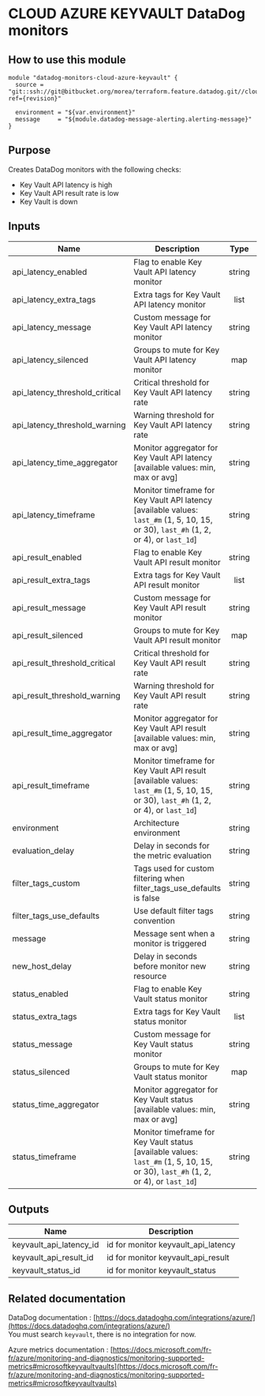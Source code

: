 # CLOUD AZURE KEYVAULT DataDog monitors

## How to use this module

```
module "datadog-monitors-cloud-azure-keyvault" {
  source = "git::ssh://git@bitbucket.org/morea/terraform.feature.datadog.git//cloud/azure/keyvault?ref={revision}"

  environment = "${var.environment}"
  message     = "${module.datadog-message-alerting.alerting-message}"
}

```

## Purpose

Creates DataDog monitors with the following checks:

- Key Vault API latency is high
- Key Vault API result rate is low
- Key Vault is down

## Inputs

| Name | Description | Type | Default | Required |
|------|-------------|:----:|:-----:|:-----:|
| api_latency_enabled | Flag to enable Key Vault API latency monitor | string | `true` | no |
| api_latency_extra_tags | Extra tags for Key Vault API latency monitor | list | `[]` | no |
| api_latency_message | Custom message for Key Vault API latency monitor | string | `` | no |
| api_latency_silenced | Groups to mute for Key Vault API latency monitor | map | `{}` | no |
| api_latency_threshold_critical | Critical threshold for Key Vault API latency rate | string | `100` | no |
| api_latency_threshold_warning | Warning threshold for Key Vault API latency rate | string | `80` | no |
| api_latency_time_aggregator | Monitor aggregator for Key Vault API latency [available values: min, max or avg] | string | `min` | no |
| api_latency_timeframe | Monitor timeframe for Key Vault API latency [available values: `last_#m` (1, 5, 10, 15, or 30), `last_#h` (1, 2, or 4), or `last_1d`] | string | `last_5m` | no |
| api_result_enabled | Flag to enable Key Vault API result monitor | string | `true` | no |
| api_result_extra_tags | Extra tags for Key Vault API result monitor | list | `[]` | no |
| api_result_message | Custom message for Key Vault API result monitor | string | `` | no |
| api_result_silenced | Groups to mute for Key Vault API result monitor | map | `{}` | no |
| api_result_threshold_critical | Critical threshold for Key Vault API result rate | string | `10` | no |
| api_result_threshold_warning | Warning threshold for Key Vault API result rate | string | `30` | no |
| api_result_time_aggregator | Monitor aggregator for Key Vault API result [available values: min, max or avg] | string | `max` | no |
| api_result_timeframe | Monitor timeframe for Key Vault API result [available values: `last_#m` (1, 5, 10, 15, or 30), `last_#h` (1, 2, or 4), or `last_1d`] | string | `last_5m` | no |
| environment | Architecture environment | string | - | yes |
| evaluation_delay | Delay in seconds for the metric evaluation | string | `900` | no |
| filter_tags_custom | Tags used for custom filtering when filter_tags_use_defaults is false | string | `*` | no |
| filter_tags_use_defaults | Use default filter tags convention | string | `true` | no |
| message | Message sent when a monitor is triggered | string | - | yes |
| new_host_delay | Delay in seconds before monitor new resource | string | `300` | no |
| status_enabled | Flag to enable Key Vault status monitor | string | `true` | no |
| status_extra_tags | Extra tags for Key Vault status monitor | list | `[]` | no |
| status_message | Custom message for Key Vault status monitor | string | `` | no |
| status_silenced | Groups to mute for Key Vault status monitor | map | `{}` | no |
| status_time_aggregator | Monitor aggregator for Key Vault status [available values: min, max or avg] | string | `max` | no |
| status_timeframe | Monitor timeframe for Key Vault status [available values: `last_#m` (1, 5, 10, 15, or 30), `last_#h` (1, 2, or 4), or `last_1d`] | string | `last_5m` | no |

## Outputs

| Name | Description |
|------|-------------|
| keyvault_api_latency_id | id for monitor keyvault_api_latency |
| keyvault_api_result_id | id for monitor keyvault_api_result |
| keyvault_status_id | id for monitor keyvault_status |

Related documentation
---------------------

DataDog documentation : [https://docs.datadoghq.com/integrations/azure/](https://docs.datadoghq.com/integrations/azure/)  
You must search `keyvault`, there is no integration for now.

Azure metrics documentation : [https://docs.microsoft.com/fr-fr/azure/monitoring-and-diagnostics/monitoring-supported-metrics#microsoftkeyvaultvaults](https://docs.microsoft.com/fr-fr/azure/monitoring-and-diagnostics/monitoring-supported-metrics#microsoftkeyvaultvaults)
